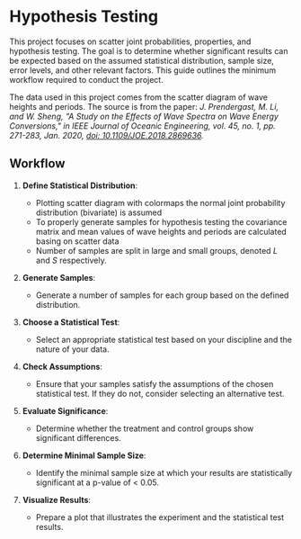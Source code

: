 # Hypothesis Testing

This project focuses on scatter joint probabilities, properties, and hypothesis testing. The goal is to determine whether significant results can be expected based on the assumed statistical distribution, sample size, error levels, and other relevant factors. This guide outlines the minimum workflow required to conduct the project.

The data used in this project comes from the scatter diagram of wave heights and periods. The source is from the paper: *J. Prendergast, M. Li, and W. Sheng, "A Study on the Effects of Wave Spectra on Wave Energy Conversions," in IEEE Journal of Oceanic Engineering, vol. 45, no. 1, pp. 271-283, Jan. 2020, [doi: 10.1109/JOE.2018.2869636](https://doi.org/10.1109/JOE.2018.2869636).*

## Workflow

1. **Define Statistical Distribution**:
    - Plotting scatter diagram with colormaps the normal joint probability distribution (bivariate) is assumed
    - To properly generate samples for hypothesis testing the covariance matrix and mean values of wave heights and periods are calculated basing on scatter data
    - Number of samples are split in large and small groups, denoted *L* and *S* respectively.

2. **Generate Samples**:
    - Generate a number of samples for each group based on the defined distribution.

3. **Choose a Statistical Test**:
    - Select an appropriate statistical test based on your discipline and the nature of your data.

4. **Check Assumptions**:
    - Ensure that your samples satisfy the assumptions of the chosen statistical test. If they do not, consider selecting an alternative test.

5. **Evaluate Significance**:
    - Determine whether the treatment and control groups show significant differences.

6. **Determine Minimal Sample Size**:
    - Identify the minimal sample size at which your results are statistically significant at a p-value of < 0.05.

7. **Visualize Results**:
    - Prepare a plot that illustrates the experiment and the statistical test results.
